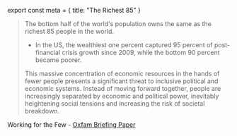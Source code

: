 export const meta = {
title: "The Richest 85"
}

> The bottom half of the world's population owns the same as the richest 85 people in
> the world.
>
>  <ul><li>In the US, the wealthiest one percent captured 95 percent of post-financial crisis growth since 2009, while the bottom 90 percent became poorer.</li></ul>
>
> This massive concentration of economic resources in the hands of fewer people presents a significant threat to inclusive political and economic systems. Instead of moving forward together, people are increasingly separated by economic and political power, inevitably heightening social tensions and increasing the risk of societal breakdown.

<attr>
  Working for the Few - <a href="http://www.oxfam.org/sites/www.oxfam.org/files/bp-working-for-few-political-capture-economic-inequality-200114-summ-en.pdf">Oxfam Briefing Paper</a>
</attr>
